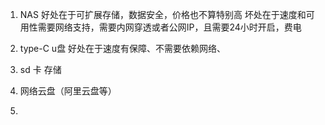 1. NAS 
	好处在于可扩展存储，数据安全，价格也不算特别高
	坏处在于速度和可用性需要网络支持，需要内网穿透或者公网IP，且需要24小时开启，费电

2. type-C u盘
	好处在于速度有保障、不需要依赖网络、

3. sd 卡 存储
4. 网络云盘（阿里云盘等）
5. 